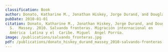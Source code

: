 ```yaml
---
classification: Book
author: Donato, Katharine M., Jonathan Hiskey, Jorge Durand, and Douglas S.  Massey.
pubDate: 2010-01-01
citation: Donato, Katharine M., Jonathan Hiskey, Jorge Durand, and Douglas
  S.  Massey. 2010. Salvando fronteras. Migración internacional en
  América  Latina y el  Caribe. Miguel  Angel Porrúa.
image: /publications/salvando_fronteras.jpg
pdf: /publications/donato_hiskey_durand_massey_2010-salvando-fronteras.pdf
---
```

